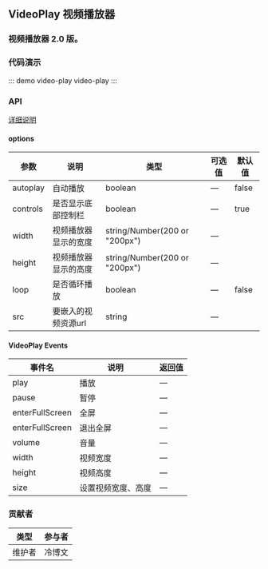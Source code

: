 ## VideoPlay 视频播放器

### 视频播放器 2.0 版。

### 代码演示

::: demo video-play
video-play
:::

### API 

[详细说明](https://souche.yuque.com/wireless/vmiody/pfqywy)

#### options
| 参数       | 说明                 | 类型                          | 可选值                           | 默认值   |
| ---------- | --------------       | ----------                    | -------------------------------- | -------- |
| autoplay   | 自动播放             | boolean                       | —                                | false    |
| controls   | 是否显示底部控制栏   | boolean                       | —                                | true     |
| width      | 视频播放器显示的宽度 | string/Number(200 or "200px") | —                                |          |
| height     | 视频播放器显示的高度 | string/Number(200 or "200px") | —                                |          |
| loop       | 是否循环播放         | boolean                       | —                                | false    |
| src        | 要嵌入的视频资源url  | string                        | —                                |          |

#### VideoPlay Events
| 事件名          | 说明               | 返回值                           |
| ----------      | --------------     | -------------------------------- |
| play            | 播放               | —                                |
| pause           | 暂停               | —                                |
| enterFullScreen | 全屏               | —                                |
| enterFullScreen | 退出全屏           | —                                |
| volume          | 音量               | —                                |
| width           | 视频宽度           | —                                |
| height          | 视频高度           | —                                |
| size            | 设置视频宽度、高度 | —                                |

### 贡献者
| 类型   | 参与者 |
| ------ | ------ |
| 维护者 | 冷博文 |


